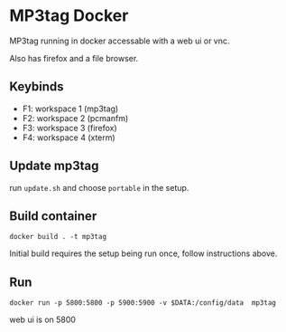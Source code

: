 # MP3tag Docker

MP3tag running in docker accessable with a web ui or vnc.

Also has firefox and a file browser.

## Keybinds
- F1: workspace 1 (mp3tag)
- F2: workspace 2 (pcmanfm)
- F3: workspace 3 (firefox)
- F4: workspace 4 (xterm)

## Update mp3tag
run `update.sh` and choose `portable` in the setup.

## Build container
```
docker build . -t mp3tag
```

Initial build requires the setup being run once, follow instructions above.


## Run
```
docker run -p 5800:5800 -p 5900:5900 -v $DATA:/config/data  mp3tag 
```

web ui is on 5800

